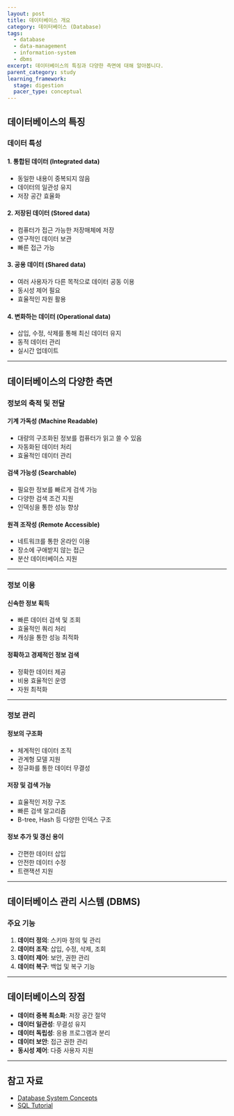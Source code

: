```yaml
---
layout: post
title: 데이터베이스 개요
category: 데이터베이스 (Database)
tags:
  - database
  - data-management
  - information-system
  - dbms
excerpt: 데이터베이스의 특징과 다양한 측면에 대해 알아봅니다.
parent_category: study
learning_framework:
  stage: digestion
  pacer_type: conceptual
---
```


## 데이터베이스의 특징

### 데이터 특성

#### 1. 통합된 데이터 (Integrated data)

- 동일한 내용이 중복되지 않음
- 데이터의 일관성 유지
- 저장 공간 효율화

#### 2. 저장된 데이터 (Stored data)

- 컴퓨터가 접근 가능한 저장매체에 저장
- 영구적인 데이터 보관
- 빠른 접근 가능

#### 3. 공용 데이터 (Shared data)

- 여러 사용자가 다른 목적으로 데이터 공동 이용
- 동시성 제어 필요
- 효율적인 자원 활용

#### 4. 변화하는 데이터 (Operational data)

- 삽입, 수정, 삭제를 통해 최신 데이터 유지
- 동적 데이터 관리
- 실시간 업데이트

---

## 데이터베이스의 다양한 측면

### 정보의 축적 및 전달

#### 기계 가독성 (Machine Readable)

- 대량의 구조화된 정보를 컴퓨터가 읽고 쓸 수 있음
- 자동화된 데이터 처리
- 효율적인 데이터 관리

#### 검색 가능성 (Searchable)

- 필요한 정보를 빠르게 검색 가능
- 다양한 검색 조건 지원
- 인덱싱을 통한 성능 향상

#### 원격 조작성 (Remote Accessible)

- 네트워크를 통한 온라인 이용
- 장소에 구애받지 않는 접근
- 분산 데이터베이스 지원

---

### 정보 이용

#### 신속한 정보 획득

- 빠른 데이터 검색 및 조회
- 효율적인 쿼리 처리
- 캐싱을 통한 성능 최적화

#### 정확하고 경제적인 정보 검색

- 정확한 데이터 제공
- 비용 효율적인 운영
- 자원 최적화

---

### 정보 관리

#### 정보의 구조화

- 체계적인 데이터 조직
- 관계형 모델 지원
- 정규화를 통한 데이터 무결성

#### 저장 및 검색 가능

- 효율적인 저장 구조
- 빠른 검색 알고리즘
- B-tree, Hash 등 다양한 인덱스 구조

#### 정보 추가 및 갱신 용이

- 간편한 데이터 삽입
- 안전한 데이터 수정
- 트랜잭션 지원

---

## 데이터베이스 관리 시스템 (DBMS)

### 주요 기능

1. **데이터 정의**: 스키마 정의 및 관리
2. **데이터 조작**: 삽입, 수정, 삭제, 조회
3. **데이터 제어**: 보안, 권한 관리
4. **데이터 복구**: 백업 및 복구 기능

---

## 데이터베이스의 장점

- **데이터 중복 최소화**: 저장 공간 절약
- **데이터 일관성**: 무결성 유지
- **데이터 독립성**: 응용 프로그램과 분리
- **데이터 보안**: 접근 권한 관리
- **동시성 제어**: 다중 사용자 지원

---

## 참고 자료

- [Database System Concepts](https://www.db-book.com/)
- [SQL Tutorial](https://www.w3schools.com/sql/)
